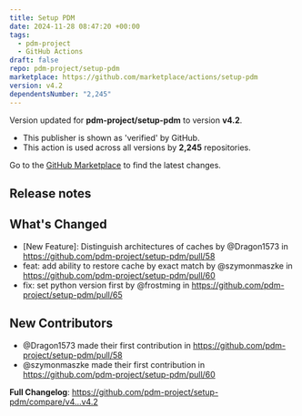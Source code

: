 ```yaml
---
title: Setup PDM
date: 2024-11-28 08:47:20 +00:00
tags:
  - pdm-project
  - GitHub Actions
draft: false
repo: pdm-project/setup-pdm
marketplace: https://github.com/marketplace/actions/setup-pdm
version: v4.2
dependentsNumber: "2,245"
---
```



Version updated for **pdm-project/setup-pdm** to version **v4.2**.
- This publisher is shown as 'verified' by GitHub.
- This action is used across all versions by **2,245** repositories.

Go to the [GitHub Marketplace](https://github.com/marketplace/actions/setup-pdm) to find the latest changes.

## Release notes

## What's Changed
* [New Feature]: Distinguish architectures of caches by @Dragon1573 in https://github.com/pdm-project/setup-pdm/pull/58
* feat: add ability to restore cache by exact match by @szymonmaszke in https://github.com/pdm-project/setup-pdm/pull/60
* fix: set python version first by @frostming in https://github.com/pdm-project/setup-pdm/pull/65

## New Contributors
* @Dragon1573 made their first contribution in https://github.com/pdm-project/setup-pdm/pull/58
* @szymonmaszke made their first contribution in https://github.com/pdm-project/setup-pdm/pull/60

**Full Changelog**: https://github.com/pdm-project/setup-pdm/compare/v4...v4.2
